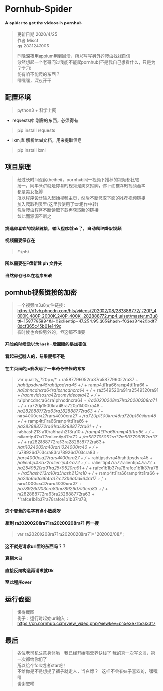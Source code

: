 # Pornhub-Spider
#### A spider to get the videos in pornhub
> 更新日期 2020/4/25  
> 作者 Miscf  
> qq 2831243095  
> 
> 昨晚深夜用appium用到崩溃，所以写写另外的爬虫找找自信  
> 忽然想起一个老哥问过我能不能爬pornhub(不是我自己想看什么，只是为了学习)  
> 能有咱不能爬的东西？  
> 嘿嘿嘿，深夜开干  


## 配置环境
> python3 + 科学上网

* requests库  刚需的东西，必须得有
>pip install requests

* lxml库 解析html文档，用来提取信息
>pip install lxml

## 项目原理
> 经过长时间观察(heihei)，pornhub同一视频下推荐的视频都比较  
> 统一，简单来讲就是你看的视频是美女抠脚，你下面推荐的视频基本  
> 都是美女抠脚  
> 所以程序设计输入起始视频主页，然后不断爬取下面的推荐视频链接  
> 加入爬取列表里(这里我使用了txt用作中转)  
> 然后爬虫程序不断读取下载再获取新的链接  
> 如此而源源不断之  

#### 挑选你喜欢的视频链接，输入程序就ok了，自动爬取类似视频  
#### 视频需要保存在
> F:/ph/
#### 所以需要在F盘新建 ph 文件夹  
#### 当然你也可以在程序里改

## pornhub视频链接的加密
> 一个视频m3u8文件链接 :
> https://d1vh.phncdn.com/hls/videos/202002/08/282888772/,720P_4000K,480P_2000K,240P_400K,_282888772.mp4.urlset/master.m3u8ttl=1587795884&l=0&clientip=47.254.95.205&hash=f02ea34e20bdf70dcf365c45b01e149c  
> 有时候也会像另外的，但这都不重要
#### 开始的时候我以为hash=后面跟的是加密值  
#### 看起来挺唬人的，结果屁都不是  
#### 在主页面的js我发现了一串奇奇怪怪的东东
> var quality_720p=/* + ra587796052ra37ra587796052ra37 + */rahttpsdvra45rahttpsdvra45 + /* + ramp4ttl1ra66ramp4ttl1ra66 + */ra1phncdncra64ra1phncdncra64 + /* + ra2549520ra91ra2549520ra91 + */raomvideosra42raomvideosra42 + /* + ra1phncdncra64ra1phncdncra64 + */ra20200208ra71ra20200208ra71 + /* + ra720p1500kra48ra720p1500kra48 + */ra282888772ra63ra282888772ra63 + /* + rars4000cra27rars4000cra27 + */ra720p1500kra48ra720p1500kra48 + /* + ramp4ttl1ra66ramp4ttl1ra66 + */ra282888772ra61ra282888772ra61 + /* + ra5hash213ra10ra5hash213ra10 + */ramp4ttl1ra66ramp4ttl1ra66 + /* + ralientip47ra72ralientip47ra72 + */ra587796052ra37ra587796052ra37 + /* + ra282888772ra63ra282888772ra63 + */rari1024000ra40rari1024000ra40 + /* + ra78926d703cra83ra78926d703cra83 + */rars4000cra27rars4000cra27 + /* + rahttpsdvra45rahttpsdvra45 + */ralientip47ra72ralientip47ra72 + /* + ralientip47ra72ralientip47ra72 + */ra2549520ra91ra2549520ra91 + /* + rafce1b1b37ra78rafce1b1b37ra78 + */ra5hash213ra10ra5hash213ra10 + /* + ramp4ttl1ra66ramp4ttl1ra66 + */ra23b6a0d664ra17ra23b6a0d664ra17 + /* + rars4000cra27rars4000cra27 + */ra78926d703cra83ra78926d703cra83 + /* + ra282888772ra63ra282888772ra63 + */rafce1b1b37ra78rafce1b1b37ra78;

#### 这个变量的名字有点小敏感呀  
#### 拿到 ra20200208ra71ra20200208ra71 再一搜  
> var ra20200208ra71ra20200208ra71="202002/08/";
#### 这不就是请求url里的东西吗？？  
#### 真相大白  
#### 直接反向构造再请求就Ok
#### 至此程序over

## 运行截图
> 懒得截图  
> 例子：运行时起始url输入：  
> https://cn.pornhub.com/view_video.php?viewkey=ph5e3e71bd633f7  

## 最后
> 各位老司机注意身体哟，我已经开始喝营养快线了
> 我的第一次写文档，第一次都给你们了  
> 所以给个fork或者star吧！  
> 不给你是不是想提了裤子就走人，当白嫖？  &nbsp;  这样不会有妹子喜欢的，嘿嘿嘿  
> 谢谢您嘞



